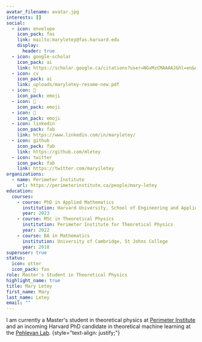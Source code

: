 ```yaml
---
avatar_filename: avatar.jpg
interests: []
social:
  - icon: envelope
    icon_pack: fas
    link: mailto:maryletey@fas.harvard.edu
    display:
      header: true
  - icon: google-scholar
    icon_pack: ai
    link: https://scholar.google.ca/citations?user=NGxMzCMAAAAJ&hl=en&oi=ao
  - icon: cv
    icon_pack: ai
    link: uploads/maryletey-resume-new.pdf
  - icon: 🦦
    icon_pack: emoji
  - icon: 🦦
    icon_pack: emoji
  - icon: 🦦
    icon_pack: emoji
  - icon: linkedin
    icon_pack: fab
    link: https://www.linkedin.com/in/maryletey/
  - icon: github
    icon_pack: fab
    link: https://github.com/mletey
  - icon: twitter
    icon_pack: fab
    link: https://twitter.com/maryiletey
organizations:
  - name: Perimeter Institute
    url: https://perimeterinstitute.ca/people/mary-letey
education:
  courses:
    - course: PhD in Applied Mathematics
      institution: Harvard University, School of Engineering and Applied Sciences
      year: 2023
    - course: MSc in Theoretical Physics
      institution: Perimeter Institute for Theoretical Physics
      year: 2022
    - course: BA in Mathematics
      institution: University of Cambridge, St Johns College
      year: 2018
superuser: true
status:
  icon: otter
  icon_pack: fas
role: Master's Student in Theoretical Physics 
highlight_name: true
title: Mary Letey
first_name: Mary
last_name: Letey
email: ""
---
```

I am currently a Master's student in theoretical physics at [Perimeter Institute](https://perimeterinstitute.ca/people/mary-letey) and an incoming Harvard PhD candidate in theoretical machine learning at the [Pehlevan Lab](https://pehlevan.seas.harvard.edu).
{style="text-align: justify;"}
